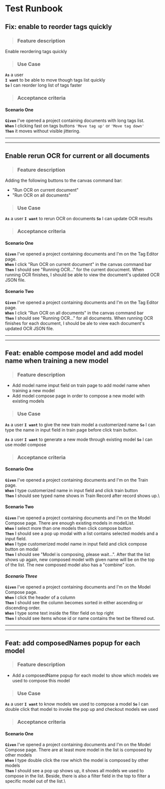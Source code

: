 # Test Runbook

## **Fix: enable to reorder tags quickly**

> ### Feature description ###

Enable reordering tags quickly

> ### Use Case ###

**`As`** a user\
**`I want`** to be able to move though tags list quickly\
**`So`** I can reorder long list of tags faster

> ### Acceptance criteria ###

#### Scenario One ####

**`Given`** I've opened a project containing documents with long tags list.\
**`When`** I clicking fast on tags buttons `'Move tag up'` or `'Move tag down'`\
**`Then`** it moves without visible jittering.

___
___

## **Enable rerun OCR for current or all documents**

> ### Feature description ###
Adding the following buttons to the canvas command bar:

- "Run OCR on current document"
- "Run OCR on all documents"

> ### Use Case ###

**`As`** a user
**`I want`** to rerun OCR on documents
**`So`** I can update OCR results

> ### Acceptance criteria ###

#### Scenario One ####

**`Given`** I've opened a project containing documents and I'm on the Tag Editor page.\
**`When`** I click "Run OCR on current document" in the canvas command bar\
**`Then`** I should see "Running OCR..." for the current docucment. When running OCR finishes, I should be able to view the document's updated OCR JSON file.

#### **Scenario Two** ####

**`Given`** I've opened a project containing documents and I'm on the Tag Editor page.\
**`When`** I click "Run OCR on all documents" in the canvas command bar\
**`Then`** I should see "Running OCR..." for all documents. When running OCR finishes for each document, I should be ale to view each document's updated OCR JSON file.


___
___

## **Feat: enable compose model and add model name when training a new model**

> ### Feature description ###
- Add model name imput field on train page to add model name when training a new model
- Add model compose page in order to compose a new model with existing models

> ### Use Case ###

**`As`** a user
**`I want`** to give the new train model a customerized name 
**`So`** I can type the name in input field in train page before click train button.  

**`As`** a user
**`I want`** to generate a new mode through existing model 
**`So`** I can use model compose 

> ### Acceptance criteria ###

#### Scenario One ####

**`Given`** I've opened a project containing documents and I'm on the Train page.\
**`When`** I type customerized name in input field and click train button\
**`Then`** I should see typed name shows in Train Record after record shows up.\

#### **Scenario Two** ####

**`Given`** I've opened a project containing documents and I'm on the Model Compose page. There are enough existing models in modelList.\
**`When`** I select more than one models then click compose button\
**`Then`** I should see a pop up modal with a list contains selected models and a input field.\
**`When`** I type customerized model name in input field and click compose button on modal\
**`Then`** I should see "Model is composing, please wait...". After that the list shows up again, new composed model with given name will be on the top of the list. The new composed model also has a "combine" icon. 


#### ***Scenario Three*** ####

**`Given`** I've opened a project containing documents and I'm on the Model Compose page.\
**`When`** I click the header of a column\
**`Then`** I should see the column becomes sorted in either ascending or discending order.\
**`When`** I type some text inside the fliter field on top right\
**`Then`** I should see items whose id or name contains the text be filtered out. 

___
___

## **Feat: add composedNames popup for each model**

> ### Feature description ###
- Add a composedName popup for each model to show which models we used to compose this model

> ### Use Case ###

**`As`** a user
**`I want`** to know models we used to compose a model 
**`So`** I can double click that model to invoke the pop up and checkout models we used  


> ### Acceptance criteria ###

#### Scenario One ####

**`Given`** I've opened a project containing documents and I'm on the Model Compose page. There are at least more model in the list is composed by other models\
**`When`** I type double click the row which the model is composed by other models\
**`Then`** I should see a pop up shows up, it shows all models we used to compose in the list. Beside, there is also a filter field in the top to filter a specific model out of the list.\
